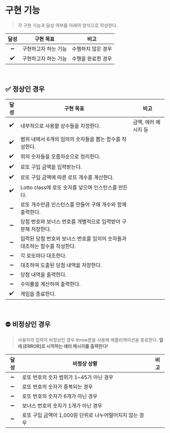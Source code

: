 # 구현 기능

> 각 구현 기능과 달성 여부를 아래의 양식으로 작성한다.

|달성|구현 목표|비고|
|:---:|---|---|
|:heavy_minus_sign:|구현하고자 하는 기능|수행하지 않은 경우|
|:heavy_check_mark:|구현하고자 하는 기능|수행을 완료한 경우|

<br>

## :white_check_mark: 정상인 경우

|달성|구현 목표|비고|
|:---:|---|---|
|:heavy_check_mark:|내부적으로 사용할 상수들을 지정한다.|금액, 에러 메시지 등|
|:heavy_check_mark:|범위 내에서 6개의 임의의 숫자들을 뽑는 함수를 작성한다.||
|:heavy_check_mark:|위의 숫자들을 오름차순으로 정리한다.||
|:heavy_check_mark:|로또 구입 금액을 입력받는다.||
|:heavy_check_mark:|로또 구입 금액에 따른 로또 개수를 계산한다.||
|:heavy_check_mark:|Lotto class에 로또 숫자를 넣으며 인스턴스를 만든다.||
|:heavy_minus_sign:|로또 개수만큼 인스턴스를 만들어 구매 개수와 함께 출력한다.||
|:heavy_minus_sign:|당첨 번호와 보너스 번호를 개별적으로 입력받아 구분해 저장한다.||
|:heavy_minus_sign:|입력된 당첨 번호와 보너스 번호를 임의의 숫자들과 대조하는 함수를 작성한다.||
|:heavy_minus_sign:|각 로또마다 대조한다.||
|:heavy_minus_sign:|대조하여 도출된 당첨 내역을 저장한다.||
|:heavy_minus_sign:|당첨 내역을 출력한다.||
|:heavy_minus_sign:|수익률을 계산하여 출력한다.||
|:heavy_check_mark:|게임을 종료한다.||

<br>

## :no_entry: 비정상인 경우

> 사용자의 입력이 비정상인 경우 throw문을 사용해 애플리케이션을 종료한다.
> **앞에 [ERROR]로 시작하는 에러 메시지를 출력한다!**

|달성|비정상 상황|비고|
|:---:|---|---|
|:heavy_minus_sign:|로또 번호의 숫자 범위가 1~45가 아닌 경우||
|:heavy_minus_sign:|로또 번호의 숫자가 중복되는 경우||
|:heavy_minus_sign:|로또 번호의 숫자가 6개가 아닌 경우||
|:heavy_minus_sign:|보너스 번호의 숫자가 1개가 아닌 경우||
|:heavy_minus_sign:|로또 구입 금액이 1,000원 단위로 나누어떨어지지 않는 경우||




